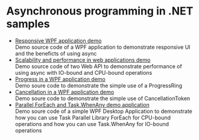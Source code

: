 # Asynchronous programming in .NET samples

* [Responsive WPF application demo](01-AsyncDesktop)  
Demo source code of a WPF application to demonstrate responsive UI and the beneficts of using async
* [Scalability and performance in web applications demo](02-AsyncWebAPI)  
Demo source code of two Web API to demonstrate performance of using async with IO-bound and CPU-bound operations
* [Progress in a WPF application demo](03-AsyncProgressDesktop)  
Demo soure code to demonstrate the simple use of a ProgressRing
* [Cancellation in a WPF application demo](04-AsyncCancelDesktop)  
Demo soure code to demonstrate the simple use of CancellationToken
* [Parallel ForEach and Task.WhenAny demo application](05-ParallelDemoDesktop)  
Demo soure code of a simple WPF Desktop Application to demonstrate how you can use Task Parallel Library ForEach for CPU-bound operations and how you can use Task.WhenAny for IO-bound operations  
